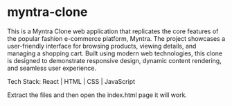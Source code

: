 # myntra-clone
This is a Myntra Clone web application that replicates the core features of the popular fashion e-commerce platform, Myntra. The project showcases a user-friendly interface for browsing products, viewing details, and managing a shopping cart. Built using modern web technologies, this clone is designed to demonstrate responsive design, dynamic content rendering, and seamless user experience.

Tech Stack: React | HTML | CSS | JavaScript 

Extract the files and then open the index.html page it will work.

